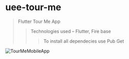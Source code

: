 # uee-tour-me
>Flutter Tour Me App
>>Technologies used – Flutter, Fire base
>>>To install all dependecies use Pub Get

![TourMeMobileApp](https://github.com/KOTTAGENVH/uee-tour-me/assets/87430226/7c028d2a-04bb-478c-9a98-da348ccb23fb)
